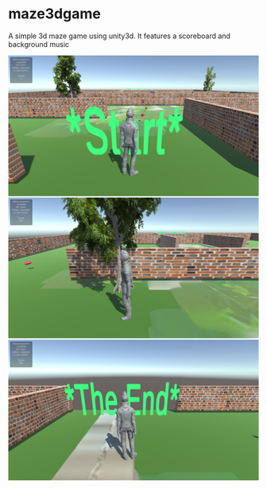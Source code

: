 # maze3dgame
A simple 3d maze game using unity3d. It features a scoreboard and background music
<br/>

<img src="https://github.com/successfuljosh/maze3dgame/blob/main/a.png" />
<img src="https://github.com/successfuljosh/maze3dgame/blob/main/c.png" />
<img src="https://github.com/successfuljosh/maze3dgame/blob/main/e.png" />

